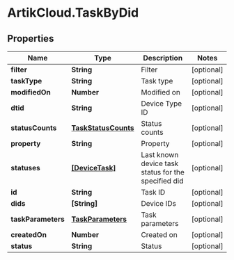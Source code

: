 # ArtikCloud.TaskByDid

## Properties
Name | Type | Description | Notes
------------ | ------------- | ------------- | -------------
**filter** | **String** | Filter | [optional] 
**taskType** | **String** | Task type | [optional] 
**modifiedOn** | **Number** | Modified on | [optional] 
**dtid** | **String** | Device Type ID | [optional] 
**statusCounts** | [**TaskStatusCounts**](TaskStatusCounts.md) | Status counts | [optional] 
**property** | **String** | Property | [optional] 
**statuses** | [**[DeviceTask]**](DeviceTask.md) | Last known device task status for the specified did | [optional] 
**id** | **String** | Task ID | [optional] 
**dids** | **[String]** | Device IDs | [optional] 
**taskParameters** | [**TaskParameters**](TaskParameters.md) | Task parameters | [optional] 
**createdOn** | **Number** | Created on | [optional] 
**status** | **String** | Status | [optional] 


